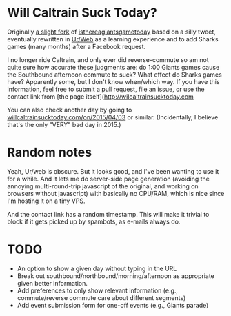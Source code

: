 Will Caltrain Suck Today?
=========================

Originally [a slight fork](https://github.com/edanaher/willcaltrainsucktoday-js) of [isthereagiantsgametoday](http://isthereagiantsgametoday.com/) based on a silly tweet, eventually rewritten in [Ur/Web](http://www.impredicative.com/ur/) as a learning experience and to add Sharks games (many months) after a Facebook request.

I no longer ride Caltrain, and only ever did reverse-commute so am not quite sure how accurate these judgments are: do 1:00 Giants games cause the Southbound afternoon commute to suck?  What effect do Sharks games have?  Apparently some, but I don't know when/which way.  If you have this information, feel free to submit a pull request, file an issue, or use the contact link from [the page itself](http://wilcaltrainsucktoday.com

You can also check another day by going to [willcaltrainsucktoday.com/on/2015/04/03]() or similar.  (Incidentally, I believe that's the only "VERY" bad day in 2015.)

Random notes
============

Yeah, Ur/web is obscure.  But it looks good, and I've been wanting to use it for a while.  And it lets me do server-side page generation (avoiding the annoying multi-round-trip javascript of the original, and working on browsers without javascript) with basically no CPU/RAM, which is nice since I'm hosting it on a tiny VPS.

And the contact link has a random timestamp.  This will make it trivial to block if it gets picked up by spambots, as e-mails always do.

TODO
====

- An option to show a given day without typing in the URL
- Break out southbound/northbound/morning/afternoon as appropriate given better information.
- Add preferences to only show relevant information (e.g., commute/reverse commute care about different segments)
- Add event submission form for one-off events (e.g., Giants parade)
